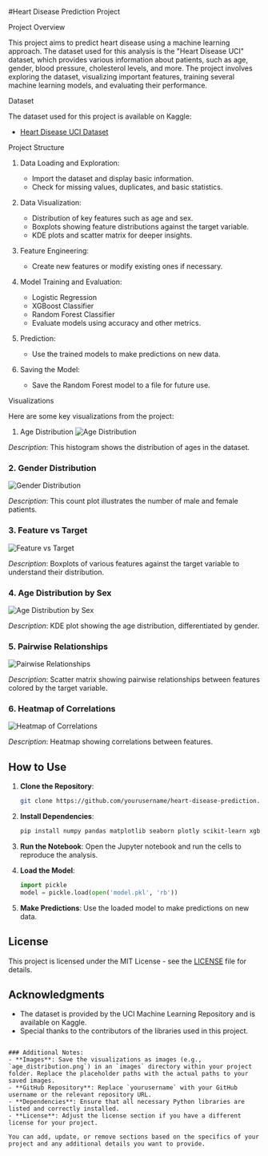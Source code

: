 #Heart Disease Prediction Project

Project Overview

This project aims to predict heart disease using a machine learning approach. The dataset used for this analysis is the "Heart Disease UCI" dataset, which provides various information about patients, such as age, gender, blood pressure, cholesterol levels, and more. The project involves exploring the dataset, visualizing important features, training several machine learning models, and evaluating their performance.

Dataset

The dataset used for this project is available on Kaggle:

- [Heart Disease UCI Dataset](https://www.kaggle.com/datasets/ronitf/heart-disease-uci)

Project Structure

1. Data Loading and Exploration:
   - Import the dataset and display basic information.
   - Check for missing values, duplicates, and basic statistics.

2. Data Visualization:
   - Distribution of key features such as age and sex.
   - Boxplots showing feature distributions against the target variable.
   - KDE plots and scatter matrix for deeper insights.

3. Feature Engineering:
   - Create new features or modify existing ones if necessary.

4. Model Training and Evaluation:
   - Logistic Regression
   - XGBoost Classifier
   - Random Forest Classifier
   - Evaluate models using accuracy and other metrics.

5. Prediction:
   - Use the trained models to make predictions on new data.

6. Saving the Model:
   - Save the Random Forest model to a file for future use.

Visualizations

Here are some key visualizations from the project:

1. Age Distribution
![Age Distribution](images/age_distribution.png)

*Description*: This histogram shows the distribution of ages in the dataset.

### 2. Gender Distribution
![Gender Distribution](images/gender_distribution.png)

*Description*: This count plot illustrates the number of male and female patients.

### 3. Feature vs Target
![Feature vs Target](images/feature_vs_target.png)

*Description*: Boxplots of various features against the target variable to understand their distribution.

### 4. Age Distribution by Sex
![Age Distribution by Sex](images/age_distribution_by_sex.png)

*Description*: KDE plot showing the age distribution, differentiated by gender.

### 5. Pairwise Relationships
![Pairwise Relationships](images/pairwise_relationships.png)

*Description*: Scatter matrix showing pairwise relationships between features colored by the target variable.

### 6. Heatmap of Correlations
![Heatmap of Correlations](images/heatmap_correlations.png)

*Description*: Heatmap showing correlations between features.

## How to Use

1. **Clone the Repository**:
   ```bash
   git clone https://github.com/yourusername/heart-disease-prediction.git
   ```

2. **Install Dependencies**:
   ```bash
   pip install numpy pandas matplotlib seaborn plotly scikit-learn xgboost
   ```

3. **Run the Notebook**:
   Open the Jupyter notebook and run the cells to reproduce the analysis.

4. **Load the Model**:
   ```python
   import pickle
   model = pickle.load(open('model.pkl', 'rb'))
   ```

5. **Make Predictions**:
   Use the loaded model to make predictions on new data.

## License

This project is licensed under the MIT License - see the [LICENSE](LICENSE) file for details.

## Acknowledgments

- The dataset is provided by the UCI Machine Learning Repository and is available on Kaggle.
- Special thanks to the contributors of the libraries used in this project.

```

### Additional Notes:
- **Images**: Save the visualizations as images (e.g., `age_distribution.png`) in an `images` directory within your project folder. Replace the placeholder paths with the actual paths to your saved images.
- **GitHub Repository**: Replace `yourusername` with your GitHub username or the relevant repository URL.
- **Dependencies**: Ensure that all necessary Python libraries are listed and correctly installed.
- **License**: Adjust the license section if you have a different license for your project.

You can add, update, or remove sections based on the specifics of your project and any additional details you want to provide.

